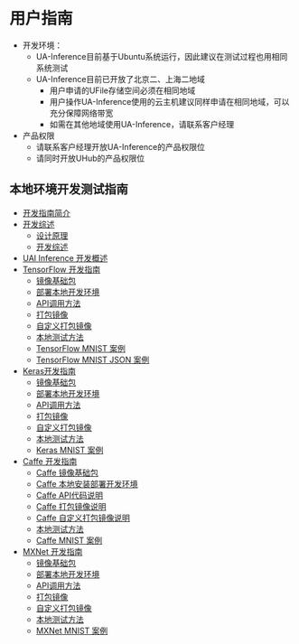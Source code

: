 

# 用户指南

  * 开发环境：
	  * UA-Inference目前基于Ubuntu系统运行，因此建议在测试过程也用相同系统测试
	  * UA-Inference目前已开放了北京二、上海二地域
		* 用户申请的UFile存储空间必须在相同地域
		* 用户操作UA-Inference使用的云主机建议同样申请在相同地域，可以充分保障网络带宽
		* 如需在其他地域使用UA-Inference，请联系客户经理
  * 产品权限
	* 请联系客户经理开放UA-Inference的产品权限位
	* 请同时开放UHub的产品权限位

## 本地环境开发测试指南

* [开发指南简介](uai-inference/guide/intro)
* [开发综述](uai-inference/guide/general)
    * [设计原理](uai-inference/guide/general/principle)
    * [开发综述](uai-inference/guide/general/dev-principle)
* [UAI Inference 开发概述](uai-inference/guide/principle)
* [TensorFlow 开发指南](uai-inference/guide/tensorflow)
    * [镜像基础包](uai-inference/guide/tensorflow/packages)
    * [部署本地开发环境](uai-inference/guide/tensorflow/local)
    * [API调用方法](uai-inference/guide/tensorflow/coding)
    * [打包镜像](uai-inference/guide/tensorflow/pack)
    * [自定义打包镜像](uai-inference/guide/tensorflow/self-pack)
    * [本地测试方法](uai-inference/guide/tensorflow/test)
    * [TensorFlow MNIST 案例](uai-inference/guide/tensorflow/mnist)
    * [TensorFlow MNIST JSON 案例](uai-inference/guide/tensorflow/mnist-json)
* [Keras开发指南](uai-inference/guide/keras)
    * [镜像基础包](uai-inference/guide/keras/packages)
    * [部署本地开发环境](uai-inference/guide/keras/local)
    * [API调用方法](uai-inference/guide/keras/coding)
    * [打包镜像](uai-inference/guide/keras/pack)
    * [自定义打包镜像](uai-inference/guide/keras/self-pack)
    * [本地测试方法](uai-inference/guide/keras/test)
    * [Keras MNIST 案例](uai-inference/guide/keras/example)
* [Caffe 开发指南](uai-inference/guide/caffe)
    * [Caffe 镜像基础包](uai-inference/guide/caffe/packages)
    * [Caffe 本地安装部署开发环境](uai-inference/guide/caffe/local)
    * [Caffe API代码说明](uai-inference/guide/caffe/coding)
    * [Caffe 打包镜像说明](uai-inference/guide/caffe/pack)
    * [Caffe 自定义打包镜像说明](uai-inference/guide/caffe/self-pack)
    * [本地测试方法](uai-inference/guide/caffe/test)
    * [Caffe MNIST 案例](uai-inference/guide/caffe/example)
* [MXNet 开发指南](uai-inference/guide/mxnet)
    * [镜像基础包](uai-inference/guide/mxnet/packages)
    * [部署本地开发环境](uai-inference/guide/mxnet/local)
    * [API调用方法](uai-inference/guide/mxnet/coding)
    * [打包镜像](uai-inference/guide/mxnet/pack)
    * [自定义打包镜像](uai-inference/guide/mxnet/self-pack)
    * [本地测试方法](uai-inference/guide/mxnet/test)
    * [MXNet MNIST 案例](uai-inference/guide/mxnet/example)

